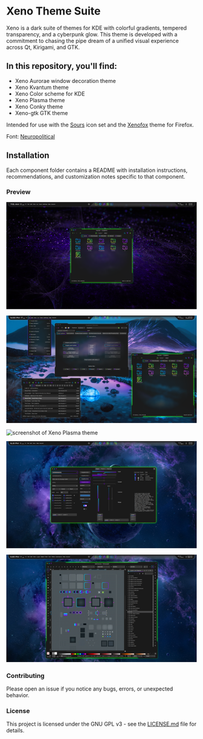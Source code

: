 # Xeno Theme Suite

Xeno is a dark suite of themes for KDE with colorful gradients, tempered transparency, and a cyberpunk glow. This theme is developed with a commitment to chasing the pipe dream of a unified visual experience across Qt, Kirigami, and GTK.

## In this repository, you'll find:

- Xeno Aurorae window decoration theme
- Xeno Kvantum theme
- Xeno Color scheme for KDE
- Xeno Plasma theme
- Xeno Conky theme
- Xeno-gtk GTK theme

Intended for use with the [Sours](https://github.com/tully-t/Sours) icon set and the [Xenofox](https://github.com/tully-t/Xenofox) theme for Firefox.

Font: [Neuropolitical](https://www.dafont.com/neuropolitical.font)

## Installation

Each component folder contains a README with installation instructions, recommendations, and customization notes specific to that component.

### Preview

![screenshot of Xeno Aurorae window decoration](preview/screenshot-aurorae.png)

![screenshot of Xeno Kvantum theme](preview/screenshot-kvantum.png)

![screenshot of Xeno Plasma theme](preview/screenshot-plasma.png)

![screenshot of Xeno-gtk GTK theme](preview/screenshot-gtk.png)

![screenshot of Xeno Aurorae and Xeno-gtk working together to theme Inkscape](preview/screenshot-inkscape.png)

### Contributing

Please open an issue if you notice any bugs, errors, or unexpected behavior.

### License

This project is licensed under the GNU GPL v3 - see the [LICENSE.md](LICENSE.md) file for details.
